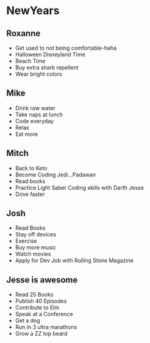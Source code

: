 # NewYears

## Roxanne

* Get used to not being comfortable-haha
* Halloween Disneyland Time
* Beach Time
* Buy extra shark repellent
* Wear bright colors

## Mike

* Drink raw water
* Take naps at lunch
* Code everyday
* Relax
* Eat more

## Mitch

* Back to Keto
* Become Coding Jedi...Padawan
* Read books
* Practice Light Saber Coding skills with Darth Jesse
* Drive faster

## Josh

* Read Books
* Stay off devices
* Exercise
* Buy more music
* Watch movies
* Apply for Dev Job with Rolling Stone Magazine

## Jesse is awesome

* Read 25 Books
* Publish 40 Episodes
* Contribute to Elm
* Speak at a Conference
* Get a dog
* Run in 3 ultra marathons
* Grow a ZZ top beard

